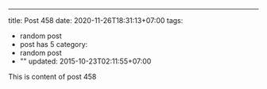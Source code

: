 ---
title: Post 458
date: 2020-11-26T18:31:13+07:00
tags:
  - random post
  - post has 5
category:
  - random post
  - ""
updated: 2015-10-23T02:11:55+07:00

This is content of post 458